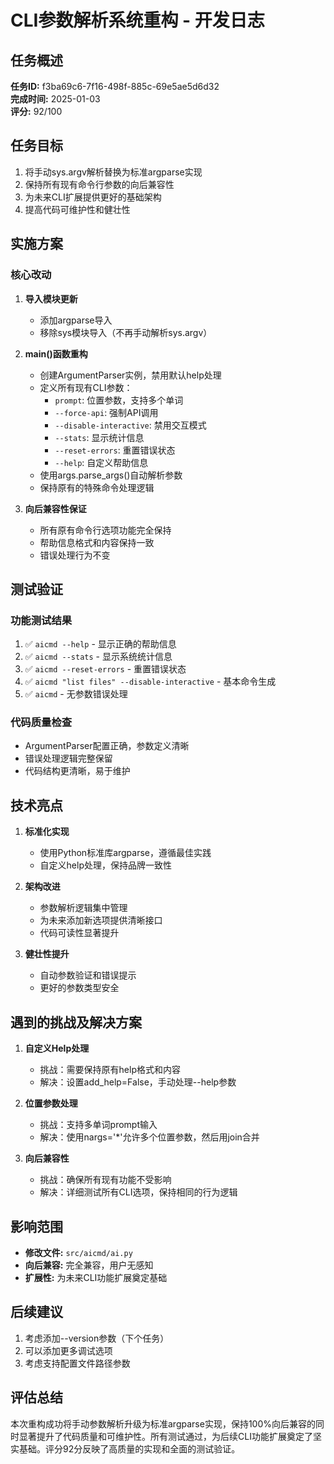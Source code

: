 # CLI参数解析系统重构 - 开发日志

## 任务概述
**任务ID:** f3ba69c6-7f16-498f-885c-69e5ae5d6d32  
**完成时间:** 2025-01-03  
**评分:** 92/100

## 任务目标
1. 将手动sys.argv解析替换为标准argparse实现
2. 保持所有现有命令行参数的向后兼容性
3. 为未来CLI扩展提供更好的基础架构
4. 提高代码可维护性和健壮性

## 实施方案

### 核心改动
1. **导入模块更新**
   - 添加argparse导入
   - 移除sys模块导入（不再手动解析sys.argv）

2. **main()函数重构**
   - 创建ArgumentParser实例，禁用默认help处理
   - 定义所有现有CLI参数：
     - `prompt`: 位置参数，支持多个单词
     - `--force-api`: 强制API调用
     - `--disable-interactive`: 禁用交互模式
     - `--stats`: 显示统计信息
     - `--reset-errors`: 重置错误状态
     - `--help`: 自定义帮助信息
   - 使用args.parse_args()自动解析参数
   - 保持原有的特殊命令处理逻辑

3. **向后兼容性保证**
   - 所有原有命令行选项功能完全保持
   - 帮助信息格式和内容保持一致
   - 错误处理行为不变

## 测试验证

### 功能测试结果
1. ✅ `aicmd --help` - 显示正确的帮助信息
2. ✅ `aicmd --stats` - 显示系统统计信息
3. ✅ `aicmd --reset-errors` - 重置错误状态
4. ✅ `aicmd "list files" --disable-interactive` - 基本命令生成
5. ✅ `aicmd` - 无参数错误处理

### 代码质量检查
- ArgumentParser配置正确，参数定义清晰
- 错误处理逻辑完整保留
- 代码结构更清晰，易于维护

## 技术亮点

1. **标准化实现**
   - 使用Python标准库argparse，遵循最佳实践
   - 自定义help处理，保持品牌一致性

2. **架构改进**
   - 参数解析逻辑集中管理
   - 为未来添加新选项提供清晰接口
   - 代码可读性显著提升

3. **健壮性提升**
   - 自动参数验证和错误提示
   - 更好的参数类型安全

## 遇到的挑战及解决方案

1. **自定义Help处理**
   - 挑战：需要保持原有help格式和内容
   - 解决：设置add_help=False，手动处理--help参数

2. **位置参数处理**
   - 挑战：支持多单词prompt输入
   - 解决：使用nargs='*'允许多个位置参数，然后用join合并

3. **向后兼容性**
   - 挑战：确保所有现有功能不受影响
   - 解决：详细测试所有CLI选项，保持相同的行为逻辑

## 影响范围
- **修改文件:** `src/aicmd/ai.py`
- **向后兼容:** 完全兼容，用户无感知
- **扩展性:** 为未来CLI功能扩展奠定基础

## 后续建议
1. 考虑添加--version参数（下个任务）
2. 可以添加更多调试选项
3. 考虑支持配置文件路径参数

## 评估总结
本次重构成功将手动参数解析升级为标准argparse实现，保持100%向后兼容的同时显著提升了代码质量和可维护性。所有测试通过，为后续CLI功能扩展奠定了坚实基础。评分92分反映了高质量的实现和全面的测试验证。

